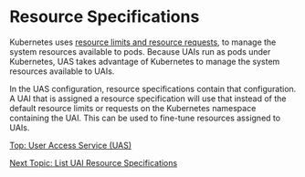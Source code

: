 # Resource Specifications

Kubernetes uses [resource limits and resource requests](https://kubernetes.io/docs/tasks/configure-pod-container/assign-memory-resource), to manage the system resources available to pods. Because UAIs run as pods under Kubernetes, UAS takes advantage of Kubernetes to manage the system resources available to UAIs.

In the UAS configuration, resource specifications contain that configuration. A UAI that is assigned a resource specification will use that instead of the default resource limits or requests on the Kubernetes namespace containing the UAI. This can be used to fine-tune resources assigned to UAIs.

[Top: User Access Service (UAS)](index.md)

[Next Topic: List UAI Resource Specifications](List_UAI_Resource_Specifications.md)
